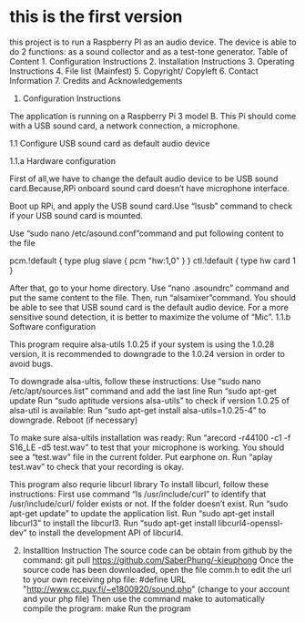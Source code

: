 # this is the first version
this project is to run a Raspberry PI as an audio device. The device is able to
do 2 functions: as a sound collector and as a test-tone generator.
Table of Content
        1. Configuration Instructions
        2. Installation Instructions
        3. Operating Instructions
        4. File list (Mainfest)
        5. Copyright/ Copyleft
        6. Contact Information
        7. Credits and Acknowledgements

1. Configuration Instructions

The application is running on a Raspberry Pi 3 model B. This Pi should
come with a USB sound card, a network connection, a microphone.

1.1 Configure USB sound card as default audio device

1.1.a Hardware configuration

First of all,we have to change the default audio device to be USB
sound card.Because,RPi onboard sound card doesn’t have microphone interface. 

Boot up RPi, and apply the USB sound card.Use “lsusb” command to check
if your USB sound card is mounted.

Use “sudo nano /etc/asound.conf”command and put following content to
the file

pcm.!default {
  type plug
  slave {
    pcm "hw:1,0"
  }
}
ctl.!default {
    type hw
    card 1
}

After that, go to your home directory. Use “nano .asoundrc” command and
put the same content to the file.
Then, run “alsamixer”command. You should be able to see that USB sound card is the default audio device. For a more sensitive sound detection, it is better
 to maximize the volume of “Mic”.
 1.1.b Software configuration
 
 This program require alsa-utils 1.0.25 if your system is using the 1.0.28 version, it is recommended to downgrade to the 1.0.24 version in order to avoid bugs.
 
 To downgrade alsa-ultis, follow these instructions:
        Use “sudo nano /etc/apt/sources.list” command and add the last line
        Run “sudo apt-get update
        Run “sudo aptitude versions alsa-utils” to check if version 1.0.25 of alsa-util is available:
        Run “sudo apt-get install alsa-utils=1.0.25-4” to downgrade.
        Reboot (if necessary)
 
 To make sure alsa-ultils installation was ready:
        Run “arecord -r44100 -c1 -f S16_LE -d5 test.wav” to test that your microphone is working. You should see a “test.wav” file in           the current folder.
        Put earphone on. Run “aplay test.wav” to check that your recording is okay.
 
 This program also requrie libcurl library To install libcurl, follow these instructions:
        First use command “ls /usr/include/curl” to identify that /usr/include/curl/ folder exists or not.
        If the folder doesn’t exist. Run “sudo apt-get update” to update the application list.
        Run “sudo apt-get install libcurl3” to install the libcurl3.
        Run “sudo apt-get install libcurl4-openssl-dev” to install the development API of libcurl4.

2. Installtion Instruction
        The source code can be obtain from github by the command: git pull https://github.com/SaberPhung/-kieuphong
        Once the source code has been downloaded, open the file comm.h to edit the url to your own receiving php file: #define URL "http://www.cc.puv.fi/~e1800920/sound.php" (change to your account and your php file)
        Then use the command make to automatically compile the program: make
        Run the program
